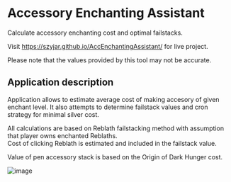 # Accessory Enchanting Assistant
Calculate accessory enchanting cost and optimal failstacks.

Visit https://szyjar.github.io/AccEnchantingAssistant/ for live project.

Please note that the values provided by this tool may not be accurate.

## Application description

Application allows to estimate average cost of making accesory of given enchant level. It also attempts to determine failstack values and cron strategy for minimal silver cost.

All calculations are based on Reblath failstacking method with assumption that player owns enchanted Reblaths.<br> Cost of clicking Reblath is estimated and included in the failstack value.

Value of pen accessory stack is based on the Origin of Dark Hunger cost.

![image](https://github.com/SzyJar/AccEnchantingAssistant/assets/107247457/3c0f136b-3999-4b38-9cdf-35cb321410b4)
